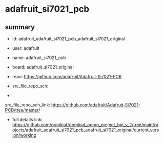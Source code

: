 # adafruit_si7021_pcb
 
## summary 
* id: adafruit_adafruit_si7021_pcb_adafruit_si7021_original
* user: adafruit
* name: adafruit_si7021_pcb
* board: adafruit_si7021_original
* repo: https://github.com/adafruit/Adafruit-Si7021-PCB



* src_file_repo_sch: 
*
 src_file_repo_sch_link: https://github.com/adafruit/Adafruit-Si7021-PCB/tree/master/
* full details link: https://github.com/oomlout/oomlout_oomp_project_bot_v_2/tree/main/projects/adafruit_adafruit_si7021_pcb_adafruit_si7021_original/current_version/working  






